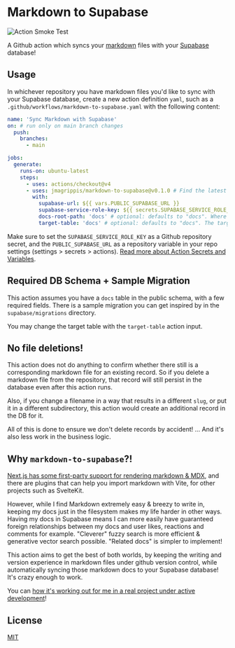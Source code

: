 # Markdown to Supabase

![Action Smoke Test](https://github.com/jmagrippis/markdown-to-supabase/actions/workflows/ci.yaml/badge.svg)

A Github action which syncs your [markdown](https://daringfireball.net/projects/markdown/) files with your [Supabase](https://supabase.com/) database!

## Usage

In whichever repository you have markdown files you'd like to sync with your Supabase database, create a new action definition `yaml`, such as a `.github/workflows/markdown-to-supabase.yaml` with the following content:

```yaml
name: 'Sync Markdown with Supabase'
on: # run only on main branch changes
  push:
    branches:
      - main

jobs:
  generate:
    runs-on: ubuntu-latest
    steps:
      - uses: actions/checkout@v4
      - uses: jmagrippis/markdown-to-supabase@v0.1.0 # Find the latest version in the Marketplace
        with:
          supabase-url: ${{ vars.PUBLIC_SUPABASE_URL }}
          supabase-service-role-key: ${{ secrets.SUPABASE_SERVICE_ROLE_KEY }}
          docs-root-path: 'docs' # optional: defaults to "docs". Where the md files you want to sync are located
          target-table: 'docs' # optional: defaults to "docs". The target Supabase DB table
```

Make sure to set the `SUPABASE_SERVICE_ROLE_KEY` as a Github repository secret, and the `PUBLIC_SUPABASE_URL` as a repository variable in your repo settings (settings > secrets > actions). [Read more about Action Secrets and Variables](https://docs.github.com/en/actions/security-guides/using-secrets-in-github-actions#creating-secrets-for-a-repository).

## Required DB Schema + Sample Migration

This action assumes you have a `docs` table in the public schema, with a few required fields. There is a sample migration you can get inspired by in the `supabase/migrations` directory.

You may change the target table with the `target-table` action input.

## No file deletions!

This action does not do anything to confirm whether there still is a corresponding markdown file for an existing record. So if you delete a markdown file from the repository, that record will still persist in the database even after this action runs.

Also, if you change a filename in a way that results in a different `slug`, or put it in a different subdirectory, this action would create an additional record in the DB for it.

All of this is done to ensure we don't delete records by accident! ... And it's also less work in the business logic.

## Why `markdown-to-supabase`?!

[Next.js has some first-party support for rendering markdown & MDX](https://nextjs.org/docs/app/building-your-application/configuring/mdx), and there are plugins that can help you import markdown with Vite, for other projects such as SvelteKit.

However, while I find Markdown extremely easy & breezy to write in, keeping my docs just in the filesystem makes my life harder in other ways. Having my docs in Supabase means I can more easily have guaranteed foreign relationships between my docs and user likes, reactions and comments for example. "Cleverer" fuzzy search is more efficient & generative vector search possible. "Related docs" is simpler to implement!

This action aims to get the best of both worlds, by keeping the writing and version experience in markdown files under github version control, while automatically syncing those markdown docs to your Supabase database! It's crazy enough to work.

You can [how it's working out for me in a real project under active development](https://johnnify.com/)!

## License

[MIT](https://github.com/jmagrippis/markdown-to-supabase/blob/main/LICENSE)
